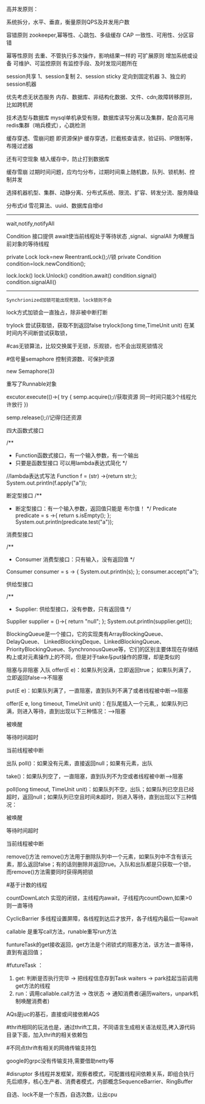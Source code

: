 高并发原则：

系统拆分，水平、垂直，衡量原则QPS及并发用户数

容错原则
    zookeeper,幂等性、心跳包、多级缓存
CAP
    一致性、可用性、分区容错

幂等性原则
    去重、不管执行多次操作，影响结果一样的
可扩展原则
     增加系统或设备
可维护、可监控原则
    有监控手段、及时发现问题所在

session共享
    1、session复制
    2、session sticky 定向到固定机器
    3、独立的session机器

优先考虑无状态服务
    内存、数据库、非结构化数据、文件、cdn;故障转移原则，比如跨机房

技术选型与数据库
    mysql单机承受有限，数据库读写分离以及集群，配合高可用redis集群（哨兵模式），心跳检测

缓存穿透、雪崩问题  即资源保护
    缓存穿透，拦截核查请求，验证码、IP限制等，布隆过滤器

还有可空现象 植入缓存中，防止打到数据库

缓存雪崩
    过期时间问题，应均匀分布，过期时间乘上随机数，队列、锁机制、控制并发

选择机器机型、集群、动静分离、分布式系统、限流、扩容、转发分流、服务降级

分布式id
   雪花算法、uuid、数据库自增id

-----------------------
wait,notify,notifyAll

Condition 接口提供 await使当前线程处于等待状态 ,signal、signalAll 为唤醒当前对象的等待线程

private  Lock lock=new ReentrantLock();//锁
private  Condition condition=lock.newCondition();

lock.lock()  lock.Unlock()   condition.await()   condition.signal()   condition.signalAll()

--------------------------------------------------

    Synchrionized加锁可能出现死锁，lock锁则不会

lock方式加锁会一直独占，除非被中断打断

trylock 尝试获取锁，获取不到返回false
trylock(long time,TimeUnit unit) 在某时间内不间断尝试获取锁，


#cas无锁算法，比较交换属于无锁，乐观锁，也不会出现死锁情况

#信号量semaphore 控制资源数、可保护资源

new Semaphore(3)

重写了Runnable对象

excutor.execute(()->{
  try {
        semp.acquire();//获取资源 同一时间只能3个线程允许放行
})

  semp.release();//记得归还资源


四大函数式接口

/**
 * Function函数式接口，有一个输入参数，有一个输出
 * 只要是函数型接口 可以用lambda表达式简化
 */

 //lambda表达式写法
  Function f = (str) ->{return str;};
  System.out.println(f.apply("a"));


断定型接口
/**
 * 断定型接口：有一个输入参数，返回值只能是 布尔值！
 */
 Predicate<String> predicate = s ->{
          return s.isEmpty();
        };
                System.out.println(predicate.test("a"));


消费型接口

/**
 * Consumer 消费型接口：只有输入，没有返回值
 */

Consumer<String> consumer = s -> {
            System.out.println(s);
        };
        consumer.accept("a");



供给型接口

/**
 * Supplier: 供给型接口，没有参数，只有返回值
 */

 Supplier supplier = ()->{
          return "null";
        };
        System.out.println(supplier.get());

BlockingQueue是一个接口，它的实现类有ArrayBlockingQueue、DelayQueue、 LinkedBlockingDeque、LinkedBlockingQueue、PriorityBlockingQueue、SynchronousQueue等，它们的区别主要体现在存储结构上或对元素操作上的不同，但是对于take与put操作的原理，却是类似的

阻塞与非阻塞
入队
offer(E e)：如果队列没满，立即返回true； 如果队列满了，立即返回false-->不阻塞

put(E e)：如果队列满了，一直阻塞，直到队列不满了或者线程被中断-->阻塞

offer(E e, long timeout, TimeUnit unit)：在队尾插入一个元素,，如果队列已满，则进入等待，直到出现以下三种情况：-->阻塞

被唤醒

等待时间超时

当前线程被中断

出队
poll()：如果没有元素，直接返回null；如果有元素，出队

take()：如果队列空了，一直阻塞，直到队列不为空或者线程被中断-->阻塞

poll(long timeout, TimeUnit unit)：如果队列不空，出队；如果队列已空且已经超时，返回null；如果队列已空且时间未超时，则进入等待，直到出现以下三种情况：

被唤醒

等待时间超时

当前线程被中断

remove()方法
remove()方法用于删除队列中一个元素，如果队列中不含有该元素，那么返回false；有的话则删除并返回true。入队和出队都是只获取一个锁，而remove()方法需要同时获得两把锁


#基于计数的线程

countDownLatch 实现的闭锁，主线程内await，子线程内countDown,如果>0 则一直等待

CyclicBarrier 多线程设置屏障，各线程到达后才放开，各子线程内最后一句await


callable 是重写call方法，runable重写run方法

funtureTask的get接收返回，get方法是个闭锁式的阻塞方法，该方法一直等待，直到有返回值；

#futureTask ： 
1. get: 判断是否执行完毕 -> 把线程信息存到Task waiters -> park挂起当前调用get方法的线程
2. run：调用callable.call方法 -> 改状态 -> 通知消费者(遍历waiters，unpark机制唤醒消费者)


AQs是juc的基石，直接或间接依赖AQS


#thrift相同的玩法也是，通过thrift工具，不同语言生成相关语法规范,拷入源代码目录下面，加入thrift的相关依赖包

#不同点thrift有相关的网络传输支持包

google的grpc没有传输支持,需要借助netty等

#disruptor 多线程并发框架，观察者模式，可配置线程间依赖关系，即组合执行先后顺序，核心生产者、消费者模式，内部概念SequenceBarrier、RingBuffer

自选、lock不是一个东西，自选次数，让出cpu















